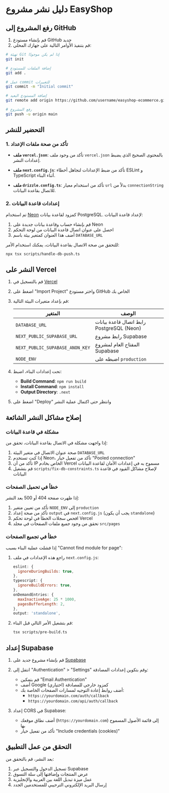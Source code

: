 # دليل نشر مشروع EasyShop

## رفع المشروع إلى GitHub

1. قم بإنشاء مستودع GitHub جديد
2. قم بتنفيذ الأوامر التالية على جهازك المحلي:

```bash
# تهيئة Git إذا لم يكن موجودًا
git init

# إضافة الملفات للمستودع
git add .

# عمل commit للتغييرات
git commit -m "Initial commit"

# إضافة المستودع البعيد
git remote add origin https://github.com/username/easyshop-ecommerce.git

# رفع المشروع
git push -u origin main
```

## التحضير للنشر

### 1. تأكد من صحة ملفات الإعداد

- **ملف `vercel.json`**:
  تأكد من وجود ملف `vercel.json` بالمحتوى الصحيح الذي يضبط إعدادات النشر.

- **ملف `next.config.js`**:
  تأكد من ضبط الإعدادات لتجاهل أخطاء ESLint و TypeScript أثناء البناء.

- **ملف `drizzle.config.ts`**:
  تأكد من استخدام معيار `url` بدلاً من `connectionString` للاتصال بقاعدة البيانات.

### 2. إعدادات قاعدة البيانات

تم استخدام [Neon](https://neon.tech) كمزود لقاعدة بيانات PostgreSQL. لإعداد قاعدة البيانات:

1. قم بإنشاء حساب وقاعدة بيانات جديدة على Neon
2. احصل على عنوان اتصال قاعدة البيانات من لوحة التحكم
3. أضف هذا العنوان كمتغير بيئة باسم `DATABASE_URL`

للتحقق من صحة الاتصال بقاعدة البيانات، يمكنك استخدام الأمر:
```bash
npx tsx scripts/handle-db-push.ts
```

## النشر على Vercel

1. قم بالتسجيل في [Vercel](https://vercel.com)
2. اضغط على "Import Project" واختر مستودع GitHub الخاص بك
3. قم بإعداد متغيرات البيئة التالية:

   | المتغير | الوصف |
   |---------|-------|
   | `DATABASE_URL` | رابط اتصال قاعدة بيانات PostgreSQL (Neon) |
   | `NEXT_PUBLIC_SUPABASE_URL` | رابط مشروع Supabase |
   | `NEXT_PUBLIC_SUPABASE_ANON_KEY` | المفتاح العام لمشروع Supabase |
   | `NODE_ENV` | اضبطه على `production` |

4. تحت إعدادات البناء، اضبط:
   - **Build Command**: `npm run build`
   - **Install Command**: `npm install`
   - **Output Directory**: `.next`

5. اضغط على "Deploy" وانتظر حتى اكتمال عملية النشر

## إصلاح مشاكل النشر الشائعة

### مشكلة في قاعدة البيانات
إذا واجهت مشكلة في الاتصال بقاعدة البيانات، تحقق من:

1. صحة عنوان الاتصال في متغير البيئة `DATABASE_URL`
2. إذا كنت تستخدم Neon، تأكد من تفعيل خيار "Pooled connection" 
3. تأكد من أن IP الخاص بخادم Vercel مسموح به في إعدادات الأمان لقاعدة البيانات
4. قم بتشغيل `scripts/fix-db-constraints.ts` لإصلاح مشاكل القيود في قاعدة البيانات

### خطأ في تحميل الصفحات
إذا ظهرت صفحة 404 أو 500 بعد النشر:

1. تأكد من تعيين متغير `NODE_ENV` إلى `production`
2. تأكد من صحة إعداد `output` في `next.config.js` (يجب أن يكون `standalone`)
3. افحص سجلات الخطأ في لوحة تحكم Vercel
4. تحقق من وجود جميع ملفات الصفحات في مجلد `src/pages`

### خطأ في تجميع الصفحات
إذا فشلت عملية البناء بسبب "Cannot find module for page":

1. راجع هذه الإعدادات في ملف `next.config.js`:
   ```javascript
   eslint: {
     ignoreDuringBuilds: true,
   },
   typescript: {
     ignoreBuildErrors: true,
   },
   onDemandEntries: {
     maxInactiveAge: 25 * 1000,
     pagesBufferLength: 2,
   },
   output: 'standalone',
   ```

2. قم بتشغيل الأمر التالي قبل البناء:
   ```bash
   tsx scripts/pre-build.ts
   ```

## إعداد Supabase

1. قم بإنشاء مشروع جديد على [Supabase](https://supabase.com)
2. انتقل إلى "Authentication" > "Settings" وقم بتكوين إعدادات المصادقة:
   - قم بتمكين "Email Authentication"
   - أضف Google كمزود خارجي للمصادقة (اختياري)
   - أضف روابط إعادة التوجيه لمسارات الصفحات الخاصة بك:
     - `https://yourdomain.com/auth/callback`
     - `https://yourdomain.com/api/auth/callback`

3. إعداد CORS في Supabase:
   - أضف نطاق موقعك (`https://yourdomain.com`) إلى قائمة الأصول المسموح بها
   - تأكد من تفعيل خيار "Include credentials (cookies)" 

## التحقق من عمل التطبيق

بعد النشر، قم بالتحقق من:

1. تسجيل الدخول والتسجيل عبر Supabase
2. عرض المنتجات وإضافتها إلى سلة التسوق
3. عمل ميزة تبديل اللغة بين العربية والإنجليزية
4. إرسال البريد الإلكتروني الترحيبي للمستخدمين الجدد